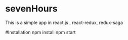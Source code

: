 # sevenHours
This is a simple app in react.js , react-redux, redux-saga

#Installation
npm install
npm start
